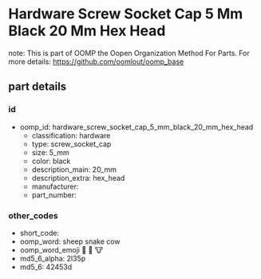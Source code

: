 # Hardware Screw Socket Cap 5 Mm Black 20 Mm Hex Head  

note: This is part of OOMP the Oopen Organization Method For Parts. For more details: https://github.com/oomlout/oomp_base

##  part details





### id
* oomp_id: hardware_screw_socket_cap_5_mm_black_20_mm_hex_head
  * classification: hardware
  * type: screw_socket_cap
  * size: 5_mm
  * color: black
  * description_main: 20_mm
  * description_extra: hex_head
  * manufacturer: 
  * part_number: 

### other_codes
* short_code: 
* oomp_word: sheep snake cow
* oomp_word_emoji :sheep: :snake: :cow:
* md5_6_alpha: 2l35p
* md5_6: 42453d